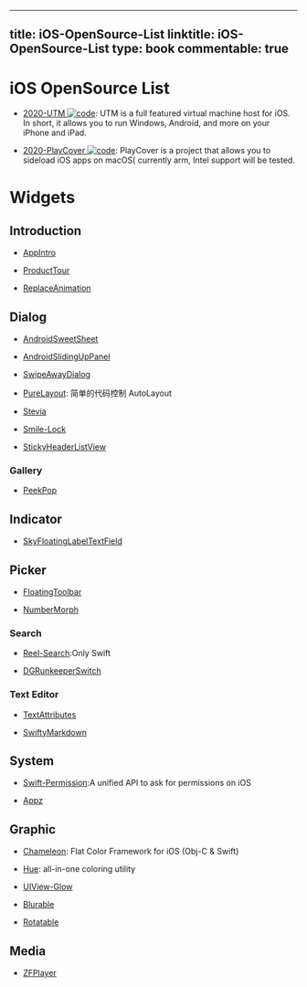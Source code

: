 
---
title: iOS-OpenSource-List
linktitle: iOS-OpenSource-List
type: book
commentable: true
---

# iOS OpenSource List

- [2020-UTM ![code](https://ng-tech.icu/assets/code.svg)](https://github.com/utmapp/UTM): UTM is a full featured virtual machine host for iOS. In short, it allows you to run Windows, Android, and more on your iPhone and iPad.

- [2020-PlayCover ![code](https://ng-tech.icu/assets/code.svg)](https://github.com/Letscoder/PlayCover): PlayCover is a project that allows you to sideload iOS apps on macOS( currently arm, Intel support will be tested.

# Widgets

## Introduction

- [AppIntro](https://github.com/PaoloRotolo/AppIntro)

- [ProductTour](https://github.com/matrixxun/ProductTour)

- [ReplaceAnimation](https://github.com/fruitcoder/ReplaceAnimation)

## Dialog

- [AndroidSweetSheet](https://github.com/zzz40500/AndroidSweetSheet)

- [AndroidSlidingUpPanel](https://github.com/umano/AndroidSlidingUpPanel)

- [SwipeAwayDialog](https://github.com/kakajika/SwipeAwayDialog)

- [PureLayout](https://github.com/PureLayout/PureLayout): 简单的代码控制 AutoLayout

- [Stevia](https://github.com/s4cha/Stevia)

- [Smile-Lock](https://github.com/liu044100/Smile-Lock)

- [StickyHeaderListView](https://github.com/sfsheng0322/StickyHeaderListView)

### Gallery

- [PeekPop](https://github.com/marmelroy/PeekPop)

## Indicator

- [SkyFloatingLabelTextField](https://github.com/Skyscanner/SkyFloatingLabelTextField)

## Picker

- [FloatingToolbar](https://github.com/rubensousa/FloatingToolbar)

- [NumberMorph](https://github.com/me-abhinav/NumberMorphView)

### Search

- [Reel-Search](https://github.com/Ramotion/reel-search):Only Swift

- [DGRunkeeperSwitch](https://github.com/gontovnik/DGRunkeeperSwitch)

### Text Editor

- [TextAttributes](https://github.com/delba/TextAttributes)

- [SwiftyMarkdown](https://github.com/SimonFairbairn/SwiftyMarkdown)

## System

- [Swift-Permission](https://github.com/delba/Permission):A unified API to ask for permissions on iOS

- [Appz](https://github.com/SwiftKitz/Appz)

## Graphic

- [Chameleon](https://github.com/ViccAlexander/Chameleon): Flat Color Framework for iOS (Obj-C & Swift)

- [Hue](https://github.com/hyperoslo/Hue): all-in-one coloring utility

- [UIView-Glow](https://github.com/thesecretlab/UIView-Glow)

- [Blurable](https://github.com/FlexMonkey/Blurable)

- [Rotatable](https://github.com/FlexMonkey/Rotatable)

## Media

- [ZFPlayer](https://github.com/renzifeng/ZFPlayer)

    